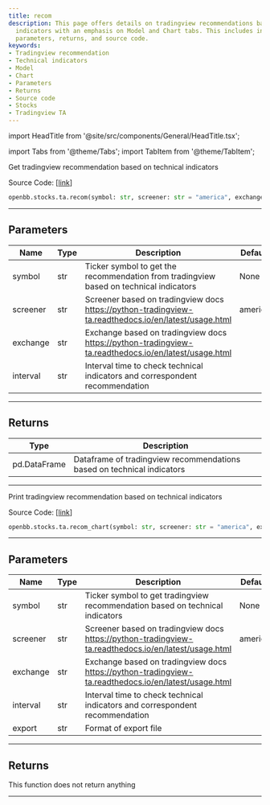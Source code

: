 ```yaml
---
title: recom
description: This page offers details on tradingview recommendations based on technical
  indicators with an emphasis on Model and Chart tabs. This includes information on
  parameters, returns, and source code.
keywords:
- Tradingview recommendation
- Technical indicators
- Model
- Chart
- Parameters
- Returns
- Source code
- Stocks
- Tradingview TA
---
```


import HeadTitle from '@site/src/components/General/HeadTitle.tsx';

<HeadTitle title="stocks.ta.recom - Reference | OpenBB SDK Docs" />

import Tabs from '@theme/Tabs';
import TabItem from '@theme/TabItem';

<Tabs>
<TabItem value="model" label="Model" default>

Get tradingview recommendation based on technical indicators

Source Code: [[link](https://github.com/OpenBB-finance/OpenBBTerminal/tree/main/openbb_terminal/stocks/technical_analysis/tradingview_model.py#L56)]

```python
openbb.stocks.ta.recom(symbol: str, screener: str = "america", exchange: str = "", interval: str = "")
```

---

## Parameters

| Name | Type | Description | Default | Optional |
| ---- | ---- | ----------- | ------- | -------- |
| symbol | str | Ticker symbol to get the recommendation from tradingview based on technical indicators | None | False |
| screener | str | Screener based on tradingview docs https://python-tradingview-ta.readthedocs.io/en/latest/usage.html | america | True |
| exchange | str | Exchange based on tradingview docs https://python-tradingview-ta.readthedocs.io/en/latest/usage.html |  | True |
| interval | str | Interval time to check technical indicators and correspondent recommendation |  | True |


---

## Returns

| Type | Description |
| ---- | ----------- |
| pd.DataFrame | Dataframe of tradingview recommendations based on technical indicators |
---

</TabItem>
<TabItem value="view" label="Chart">

Print tradingview recommendation based on technical indicators

Source Code: [[link](https://github.com/OpenBB-finance/OpenBBTerminal/tree/main/openbb_terminal/stocks/technical_analysis/tradingview_view.py#L17)]

```python
openbb.stocks.ta.recom_chart(symbol: str, screener: str = "america", exchange: str = "", interval: str = "", export: str = "")
```

---

## Parameters

| Name | Type | Description | Default | Optional |
| ---- | ---- | ----------- | ------- | -------- |
| symbol | str | Ticker symbol to get tradingview recommendation based on technical indicators | None | False |
| screener | str | Screener based on tradingview docs https://python-tradingview-ta.readthedocs.io/en/latest/usage.html | america | True |
| exchange | str | Exchange based on tradingview docs https://python-tradingview-ta.readthedocs.io/en/latest/usage.html |  | True |
| interval | str | Interval time to check technical indicators and correspondent recommendation |  | True |
| export | str | Format of export file |  | True |


---

## Returns

This function does not return anything

---

</TabItem>
</Tabs>
